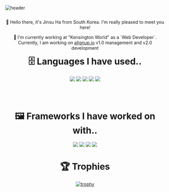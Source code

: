 ![header](https://capsule-render.vercel.app/api?type=waving&section=footer&color=timeGradient&height=250&text=Jinsu%20Ha&fontAlign=65&fontAlignY=70&desc=Chin%20Shuu&descSize=25&descAlign=74&descAlignY=85&animation=fadeIn)

<div align="center">

  <div style="float:right;">
    <p>👋  Hello there, it's Jinsu Ha from South Korea. I'm really pleased to meet you here!</p>
    <p>🔭 I’m currently working at "Kensington World" as a `Web Developer`. <br/>Currently, I am working on <a href="http://alignup.io">alignup.io</a> v1.0 management and v2.0 development</p>
  </div>
  
  
  <br/>
  
  # 🗄️ Languages I have used..
  
  <img src="https://img.shields.io/badge/Python-3776AB?style=for-the-badge&logo=python&logoColor=white" />
  <img src="https://img.shields.io/badge/HTML5-E34F26?style=for-the-badge&logo=html5&logoColor=white" />
  <img src="https://img.shields.io/badge/CSS3-1572B6?style=for-the-badge&logo=css3&logoColor=white" />
  <img src="https://img.shields.io/badge/JavaScript-323330?style=for-the-badge&logo=javascript&logoColor=F7DF1E" />
  <img src="https://img.shields.io/badge/Java-ED8B00?style=for-the-badge&logo=java&logoColor=white" />
  
  <br/><br/>
  
  # 🖼️ Frameworks I have worked on with..

  <img src="https://img.shields.io/badge/AngularJS-E23237?style=for-the-badge&logo=angularjs&logoColor=white" />
  <img src="https://img.shields.io/badge/Django-092E20?style=for-the-badge&logo=django&logoColor=white" />
  <img src="https://img.shields.io/badge/Spring%20framework-6DB33F?style=for-the-badge&logo=spring&logoColor=white" />
  <img src="https://img.shields.io/badge/Spring%20boot-6DB33F?style=for-the-badge&logo=spring&logoColor=white" />
  
  # 🏆 Trophies
  
  [![trophy](https://github-profile-trophy.vercel.app/?username=Achelous1)](https://github.com/ryo-ma/github-profile-trophy)
  
</div>
